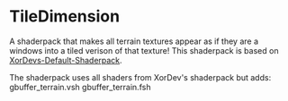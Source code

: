 # TileDimension

A shaderpack that makes all terrain textures appear as if they are a windows into a tiled verison of that texture!
This shaderpack is based on [XorDevs-Default-Shaderpack](https://github.com/XorDev/XorDevs-Default-Shaderpack).

The shaderpack uses all shaders from XorDev's shaderpack but adds:
gbuffer_terrain.vsh
gbuffer_terrain.fsh
